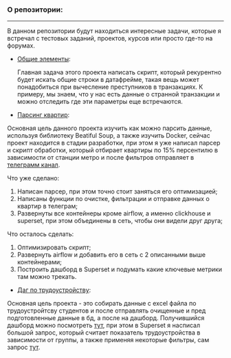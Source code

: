 ### О репозитории:
____

В данном репозитории будут находиться интересные задачи, которые я встречал с тестовых заданий, проектов, курсов или просто где-то на форумах.

- [Общие элементы](https://github.com/0n1xx/Interesting_tasks/blob/main/Personal_projects/common_elements/code.ipynb):

  Главная задача этого проекта написать скрипт, который рекурентно будет искать общие строки в датафрейме, такая вещь может понадобиться при вычесление преступников в транзакциях. К примеру, мы знаем, что у нас есть данные о странной транзакции и можно отследить где эти параметры еще встречаются.
  
- [Парсинг квартир](https://github.com/0n1xx/Interesting_tasks/blob/main/Personal_projects/parcing_flats/parcing_flats_avito.ipynb):

Основная цель данного проекта изучить как можно парсить данные, используя библиотеку Beatiful Soup, а также изучить Docker, сейчас проект находится в стадии разработки, при этом я уже написал парсер и скрипт обработки, который отбирает квартиры по 15% персентилю в зависимости от станции метро и после фильтров отправляет в [телеграмм канал](https://t.me/moscow_flats_bot). 

Что уже сделано:

1. Написан парсер, при этом точно стоит заняться его оптимизацией;
2. Написаны функции по очистке, фильтрации и отправке данных о квартир в телеграм;
3. Развернуты все контейнеры кроме airflow, а именно clickhouse и superset, при этом объединены в сеть, чтобы они видели друг друга;

Что осталось сделать:

1. Оптимизировать скрипт;
2. Развернуть airflow и добавить его в сеть с 2 описанными выше контейнерами;
3. Построить дашборд в Superset и подумать какие ключевые метрики там можно трекать.


- [Даг по трудоустройству](https://github.com/0n1xx/Interesting_tasks/blob/main/Personal_projects/employment_dag/employment_dag.py):

Основная цель проекта - это собирать данные с excel файла по трудоустройтсву студентов и после отправлять очищенные и пред подготовленные данные в бд, а после на дашборд. Получившийся дашборд можно посмотреть [тут](https://github.com/0n1xx/Interesting_tasks/blob/main/Personal_projects/employment_dag/employment_dag.png), при этом в Superset я насписал большой запрос, который считает показатель трудоустройства в зависимости от группы, а также применяя некоторые фильтры, сам запрос [тут](https://github.com/0n1xx/Interesting_tasks/blob/main/Personal_projects/employment_dag/employment_kpi.sql).

